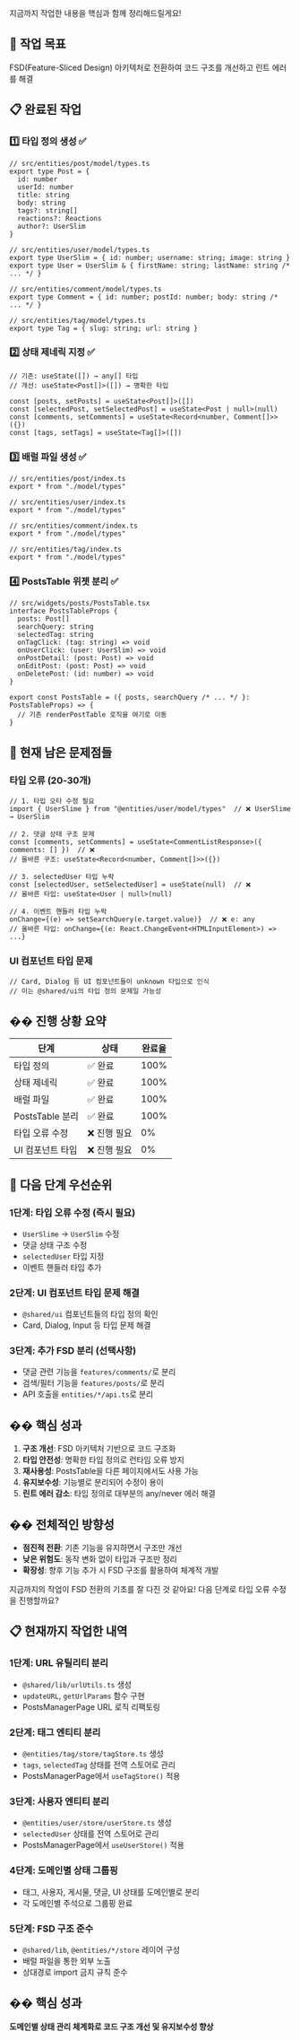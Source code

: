 지금까지 작업한 내용을 핵심과 함께 정리해드릴게요!

## 🎯 **작업 목표**

FSD(Feature-Sliced Design) 아키텍처로 전환하여 코드 구조를 개선하고 린트 에러를 해결

## 📋 **완료된 작업**

### 1️⃣ **타입 정의 생성** ✅

```tsx
// src/entities/post/model/types.ts
export type Post = {
  id: number
  userId: number
  title: string
  body: string
  tags?: string[]
  reactions?: Reactions
  author?: UserSlim
}

// src/entities/user/model/types.ts
export type UserSlim = { id: number; username: string; image: string }
export type User = UserSlim & { firstName: string; lastName: string /* ... */ }

// src/entities/comment/model/types.ts
export type Comment = { id: number; postId: number; body: string /* ... */ }

// src/entities/tag/model/types.ts
export type Tag = { slug: string; url: string }
```

### 2️⃣ **상태 제네릭 지정** ✅

```tsx
// 기존: useState([]) → any[] 타입
// 개선: useState<Post[]>([]) → 명확한 타입

const [posts, setPosts] = useState<Post[]>([])
const [selectedPost, setSelectedPost] = useState<Post | null>(null)
const [comments, setComments] = useState<Record<number, Comment[]>>({})
const [tags, setTags] = useState<Tag[]>([])
```

### 3️⃣ **배럴 파일 생성** ✅

```tsx
// src/entities/post/index.ts
export * from "./model/types"

// src/entities/user/index.ts
export * from "./model/types"

// src/entities/comment/index.ts
export * from "./model/types"

// src/entities/tag/index.ts
export * from "./model/types"
```

### 4️⃣ **PostsTable 위젯 분리** ✅

```tsx
// src/widgets/posts/PostsTable.tsx
interface PostsTableProps {
  posts: Post[]
  searchQuery: string
  selectedTag: string
  onTagClick: (tag: string) => void
  onUserClick: (user: UserSlim) => void
  onPostDetail: (post: Post) => void
  onEditPost: (post: Post) => void
  onDeletePost: (id: number) => void
}

export const PostsTable = ({ posts, searchQuery /* ... */ }: PostsTableProps) => {
  // 기존 renderPostTable 로직을 여기로 이동
}
```

## 🔧 **현재 남은 문제점들**

### **타입 오류 (20-30개)**

```tsx
// 1. 타입 오타 수정 필요
import { UserSlime } from "@entities/user/model/types"  // ❌ UserSlime → UserSlim

// 2. 댓글 상태 구조 문제
const [comments, setComments] = useState<CommentListResponse>({ comments: [] })  // ❌
// 올바른 구조: useState<Record<number, Comment[]>>({})

// 3. selectedUser 타입 누락
const [selectedUser, setSelectedUser] = useState(null)  // ❌
// 올바른 타입: useState<User | null>(null)

// 4. 이벤트 핸들러 타입 누락
onChange={(e) => setSearchQuery(e.target.value)}  // ❌ e: any
// 올바른 타입: onChange={(e: React.ChangeEvent<HTMLInputElement>) => ...}
```

### **UI 컴포넌트 타입 문제**

```tsx
// Card, Dialog 등 UI 컴포넌트들이 unknown 타입으로 인식
// 이는 @shared/ui의 타입 정의 문제일 가능성
```

## �� **진행 상황 요약**

| 단계             | 상태         | 완료율 |
| ---------------- | ------------ | ------ |
| 타입 정의        | ✅ 완료      | 100%   |
| 상태 제네릭      | ✅ 완료      | 100%   |
| 배럴 파일        | ✅ 완료      | 100%   |
| PostsTable 분리  | ✅ 완료      | 100%   |
| 타입 오류 수정   | ❌ 진행 필요 | 0%     |
| UI 컴포넌트 타입 | ❌ 진행 필요 | 0%     |

## 🎯 **다음 단계 우선순위**

### **1단계: 타입 오류 수정 (즉시 필요)**

- `UserSlime` → `UserSlim` 수정
- 댓글 상태 구조 수정
- `selectedUser` 타입 지정
- 이벤트 핸들러 타입 추가

### **2단계: UI 컴포넌트 타입 문제 해결**

- `@shared/ui` 컴포넌트들의 타입 정의 확인
- Card, Dialog, Input 등 타입 문제 해결

### **3단계: 추가 FSD 분리 (선택사항)**

- 댓글 관련 기능을 `features/comments/`로 분리
- 검색/필터 기능을 `features/posts/`로 분리
- API 호출을 `entities/*/api.ts`로 분리

## �� **핵심 성과**

1. **구조 개선**: FSD 아키텍처 기반으로 코드 구조화
2. **타입 안전성**: 명확한 타입 정의로 런타임 오류 방지
3. **재사용성**: PostsTable을 다른 페이지에서도 사용 가능
4. **유지보수성**: 기능별로 분리되어 수정이 용이
5. **린트 에러 감소**: 타입 정의로 대부분의 any/never 에러 해결

## �� **전체적인 방향성**

- **점진적 전환**: 기존 기능을 유지하면서 구조만 개선
- **낮은 위험도**: 동작 변화 없이 타입과 구조만 정리
- **확장성**: 향후 기능 추가 시 FSD 구조를 활용하여 체계적 개발

지금까지의 작업이 FSD 전환의 기초를 잘 다진 것 같아요! 다음 단계로 타입 오류 수정을 진행할까요?

## 📋 현재까지 작업한 내역

### **1단계: URL 유틸리티 분리**

- `@shared/lib/urlUtils.ts` 생성
- `updateURL`, `getUrlParams` 함수 구현
- PostsManagerPage URL 로직 리팩토링

### **2단계: 태그 엔티티 분리**

- `@entities/tag/store/tagStore.ts` 생성
- `tags`, `selectedTag` 상태를 전역 스토어로 관리
- PostsManagerPage에서 `useTagStore()` 적용

### **3단계: 사용자 엔티티 분리**

- `@entities/user/store/userStore.ts` 생성
- `selectedUser` 상태를 전역 스토어로 관리
- PostsManagerPage에서 `useUserStore()` 적용

### **4단계: 도메인별 상태 그룹핑**

- 태그, 사용자, 게시물, 댓글, UI 상태를 도메인별로 분리
- 각 도메인별 주석으로 그룹핑 완료

### **5단계: FSD 구조 준수**

- `@shared/lib`, `@entities/*/store` 레이어 구성
- 배럴 파일을 통한 외부 노출
- 상대경로 import 금지 규칙 준수

## �� 핵심 성과

**도메인별 상태 관리 체계화로 코드 구조 개선 및 유지보수성 향상**
